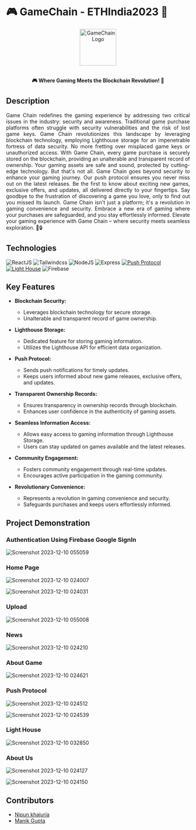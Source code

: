 # 🎮 GameChain - ETHIndia2023 🚀

<div align="center">
  <img src="https://img.freepik.com/free-vector/colorful-joypad-gamepad-icon-3d-style-realistic-joystick-game-controller-console-flat-vector-illustration-technology-entertainment-video-game-gadget-concept_778687-1033.jpg?size=626&ext=jpg&ga=GA1.1.530710562.1701971227&semt=ais" alt="GameChain Logo" width="100" height="100">
</div>

<br/>

<p align="center">
  <strong>🎮 Where Gaming Meets the Blockchain Revolution! 🌟</strong>
</p>

## Description

<p align="justify">Game Chain redefines the gaming experience by addressing two critical issues in the industry: security and awareness. Traditional game purchase platforms often struggle with security vulnerabilities and the risk of lost game keys. Game Chain revolutionizes this landscape by leveraging blockchain technology, employing Lighthouse storage for an impenetrable fortress of data security. No more fretting over misplaced game keys or unauthorized access. With Game Chain, every game purchase is securely stored on the blockchain, providing an unalterable and transparent record of ownership. Your gaming assets are safe and sound, protected by cutting-edge technology. But that's not all. Game Chain goes beyond security to enhance your gaming journey. Our push protocol ensures you never miss out on the latest releases. Be the first to know about exciting new games, exclusive offers, and updates, all delivered directly to your fingertips. Say goodbye to the frustration of discovering a game you love, only to find out you missed its launch. Game Chain isn't just a platform; it's a revolution in gaming convenience and security. Embrace a new era of gaming where your purchases are safeguarded, and you stay effortlessly informed. Elevate your gaming experience with Game Chain – where security meets seamless exploration. 🚀🔒</p>

## Technologies

![ReactJS](https://img.shields.io/badge/React-20232A?style=for-the-badge&logo=react&logoColor=61DAFB) ![Tailwindcss](https://img.shields.io/badge/Tailwind_CSS-38B2AC?style=for-the-badge&logo=tailwind-css&logoColor=white) ![NodeJS](https://img.shields.io/badge/Node.js-43853D?style=for-the-badge&logo=node.js&logoColor=white) ![Express](https://img.shields.io/badge/Express.js-404D59?style=for-the-badge) [![Push Protocol](https://img.shields.io/badge/Push%20Protocol-Push%20Notifications-pink)](https://img.shields.io/badge/Push%20Protocol-Push%20Notifications-pink) [![Light House](https://img.shields.io/badge/Light%20House-Data%20Storage-blue)](https://img.shields.io/badge/Light%20House-Data%20Storage-blue) ![Firebase](https://img.shields.io/badge/Firebase-039BE5?style=for-the-badge&logo=Firebase&logoColor=white)

## Key Features

- **Blockchain Security:**
  - Leverages blockchain technology for secure storage.
  - Unalterable and transparent record of game ownership.

- **Lighthouse Storage:**
  - Dedicated feature for storing gaming information.
  - Utilizes the Lighthouse API for efficient data organization.

- **Push Protocol:**
  - Sends push notifications for timely updates.
  - Keeps users informed about new game releases, exclusive offers, and updates.

- **Transparent Ownership Records:**
  - Ensures transparency in ownership records through blockchain.
  - Enhances user confidence in the authenticity of gaming assets.

- **Seamless Information Access:**
  - Allows easy access to gaming information through Lighthouse Storage.
  - Users can stay updated on games available and the latest releases.

- **Community Engagement:**
  - Fosters community engagement through real-time updates.
  - Encourages active participation in the gaming community.

- **Revolutionary Convenience:**
  - Represents a revolution in gaming convenience and security.
  - Safeguards purchases and keeps users effortlessly informed.

## Project Demonstration

### Authentication Using Firebase Google SignIn

![Screenshot 2023-12-10 055059](https://github.com/manik-18/GameChain-ETHIndia2023/assets/102967918/e0bedec7-78c2-445f-89f6-a042c2019f60)

### Home Page

![Screenshot 2023-12-10 024007](https://github.com/manik-18/GameChain-ETHIndia2023/assets/102967918/b2878b84-b168-4715-b19d-461012832408)

![Screenshot 2023-12-10 024031](https://github.com/manik-18/GameChain-ETHIndia2023/assets/102967918/f99707b7-80f6-4256-b935-28e054b886bc)

### Upload

![Screenshot 2023-12-10 055008](https://github.com/manik-18/GameChain-ETHIndia2023/assets/102967918/ee2f18f2-8c06-4ece-a255-52e83fdf0028)

### News

![Screenshot 2023-12-10 024210](https://github.com/manik-18/GameChain-ETHIndia2023/assets/102967918/472065c5-3b08-4c51-a1e2-3d984aa7f483)

### About Game

![Screenshot 2023-12-10 024621](https://github.com/manik-18/GameChain-ETHIndia2023/assets/102967918/7de25e95-3a4e-465a-b238-4e59e525747e)

### Push Protocol

![Screenshot 2023-12-10 024512](https://github.com/manik-18/GameChain-ETHIndia2023/assets/102967918/0a220ef5-65c0-4e4a-a05d-9fe3e522c0e3)

![Screenshot 2023-12-10 024539](https://github.com/manik-18/GameChain-ETHIndia2023/assets/102967918/fbdb9db2-57db-4572-85a3-a531345181b3)

### Light House

![Screenshot 2023-12-10 032850](https://github.com/manik-18/GameChain-ETHIndia2023/assets/102967918/b33baf81-52d3-40cf-a754-4a1b1245b623)

### About Us

![Screenshot 2023-12-10 024127](https://github.com/manik-18/GameChain-ETHIndia2023/assets/102967918/1c28fec7-2888-4930-913b-64102fd3443d)

![Screenshot 2023-12-10 024150](https://github.com/manik-18/GameChain-ETHIndia2023/assets/102967918/4c339f19-f70e-4432-82bc-619a18f328ca)

## Contributors

- [Nipun khajuria](https://github.com/nipun404)
- [Manik Gupta](https://github.com/manik-18)
